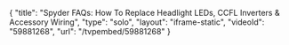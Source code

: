 {
    "title": "Spyder FAQs: How To Replace Headlight LEDs, CCFL Inverters & Accessory Wiring",
    "type": "solo",
    "layout": "iframe-static",
    "videoId": "59881268",
    "url": "\/tvpembed\/59881268"
}